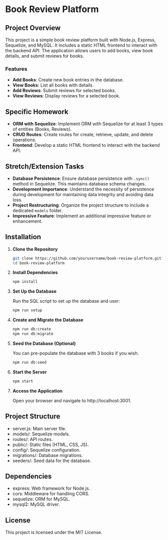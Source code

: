 # Book Review Platform

## Project Overview

This project is a simple book review platform built with Node.js, Express, Sequelize, and MySQL. It includes a static HTML frontend to interact with the backend API. The application allows users to add books, view book details, and submit reviews for books. 

### Features
- **Add Books**: Create new book entries in the database.
- **View Books**: List all books with details.
- **Add Reviews**: Submit reviews for selected books.
- **View Reviews**: Display reviews for a selected book.

## Specific Homework

- **ORM with Sequelize**: Implement ORM with Sequelize for at least 3 types of entities (Books, Reviews).
- **CRUD Routes**: Create routes for create, retrieve, update, and delete operations.
- **Frontend**: Develop a static HTML frontend to interact with the backend API.

## Stretch/Extension Tasks

- **Database Persistence**: Ensure database persistence with `.sync()` method in Sequelize. This maintains database schema changes.
- **Development Importance**: Understand the necessity of persistence during development for maintaining data integrity and avoiding data loss.
- **Project Restructuring**: Organize the project structure to include a dedicated `models` folder.
- **Impressive Feature**: Implement an additional impressive feature or enhancement.

## Installation

1. **Clone the Repository**

   ```bash
   git clone https://github.com/yourusername/book-review-platform.git
   cd book-review-platform

2. **Install Dependencies**

    ```bash
    npm install

3. **Set Up the Database**

    Run the SQL script to set up the database and user:
    ```bash
    npm run setup

4. **Create and Migrate the Database**

    ```bash
    npm run db:create
    npm run db:migrate


5. **Seed the Database (Optional)**

    You can pre-populate the database with 3 books if you wish.
    ```bash
    npm run db:seed

6. **Start the Server**

    ```bash
    npm start

7. **Access the Application**

    Open your browser and navigate to http://localhost:3001.

## Project Structure

* server.js: Main server file.
* models/: Sequelize models.
* routes/: API routes.
* public/: Static files (HTML, CSS, JS).
* config/: Sequelize configuration.
* migrations/: Database migrations.
* seeders/: Seed data for the database.

## Dependencies

* express: Web framework for Node.js.
* cors: Middleware for handling CORS.
* sequelize: ORM for MySQL.
* mysql2: MySQL driver.

## License

This project is licensed under the MIT License.